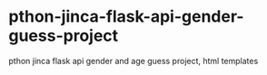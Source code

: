 # pthon-jinca-flask-api-gender-guess-project
pthon jinca flask api gender and age guess project, html templates
